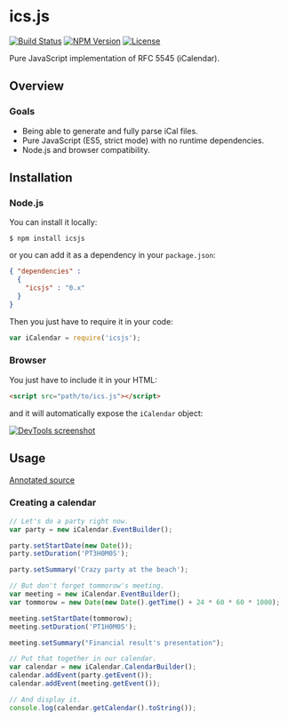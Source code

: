 # ics.js

[![Build Status](http://img.shields.io/travis/maxmouchet/ics.js.svg)](https://travis-ci.org/maxmouchet/ics.js)
[![NPM Version](http://img.shields.io/npm/v/icsjs.svg)](#)
[![License](http://img.shields.io/badge/license-MIT-blue.svg)](#)

Pure JavaScript implementation of RFC 5545 (iCalendar).

## Overview

### Goals
- Being able to generate and fully parse iCal files.
- Pure JavaScript (ES5, strict mode) with no runtime dependencies.
- Node.js and browser compatibility.

## Installation

### Node.js

You can install it locally:
```
$ npm install icsjs
```
or you can add it as a dependency in your `package.json`:
```json
{ "dependencies" :
  {
    "icsjs" : "0.x"
  }
}
```

Then you just have to require it in your code:
```js
var iCalendar = require('icsjs');
```

### Browser

You just have to include it in your HTML:
```html
<script src="path/to/ics.js"></script>
```
and it will automatically expose the `iCalendar` object:  

[![DevTools screenshot](https://photos-3.dropbox.com/t/0/AABDQ89MqahZ5-_VkbHQBbbJFxm6V7Zz5Tg1a1qA1FA8VA/12/1765758/png/1024x768/3/1394121600/0/2/Screenshot%202014-03-06%2016.31.30.png/B1JDXwNRVofTWj9RQ3iY_HRL_IAwZZxDDYxMhJOneL4)](#)

## Usage

[Annotated source](http://maxmouchet.github.io/ics.js/docs/ics.html)

### Creating a calendar

```js
// Let's do a party right now.
var party = new iCalendar.EventBuilder();

party.setStartDate(new Date());
party.setDuration('PT3H0M0S');

party.setSummary('Crazy party at the beach');

// But don't forget tommorow's meeting.
var meeting = new iCalendar.EventBuilder();
var tommorow = new Date(new Date().getTime() + 24 * 60 * 60 * 1000);

meeting.setStartDate(tommorow);
meeting.setDuration('PT1H0M0S');

meeting.setSummary("Financial result's presentation");

// Put that together in our calendar.
var calendar = new iCalendar.CalendarBuilder();
calendar.addEvent(party.getEvent());
calendar.addEvent(meeting.getEvent());

// And display it.
console.log(calendar.getCalendar().toString());
```
